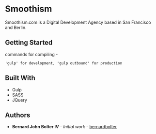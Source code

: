 # Smoothism

Smoothism.com is a Digital Development Agency based in San Francisco and Berlin.

## Getting Started

commands for compiling -

```
'gulp' for development, 'gulp outbound' for production
```

## Built With

* Gulp
* SASS
* JQuery

## Authors

* **Bernard John Bolter IV** - *Initial work* - [bernardbolter](https://github.com/bernardbolter)
